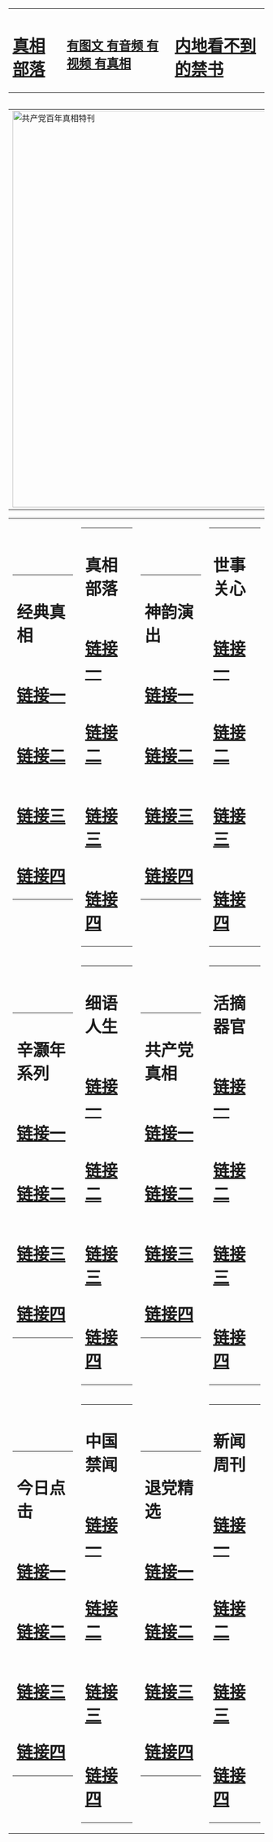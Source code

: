 <table><tr><td><H1><a href="http://t.cn/Rabyq7M">真相部落</a></H1></td><td><H2><a href="http://t.cn/RXHgjod">有图文 有音频 有视频 有真相</a></H2><td><H1><a href="http://t.cn/RazRFQa"> 内地看不到的禁书</a></H1></td></table><table><table><tr><td><a href="http://t.cn/RXEYgRS"><img src="http://3736.n21.gregblatz.com/zx/bngcd/gcdbnzx.jpg" width="780"  border="0" alt="共产党百年真相特刊"></a></td></tr></table><table><tr><td><table><tr><td ><h1>经典真相</h1></td></tr><tr><td><h1>  <a href="http://t.cn/RabyGF8" target=_blank>链接一</a>  </h1></td></tr><tr><td><h1>  <a href="http://t.cn/RXHgjU4" target=_blank>链接二</a>  </h1></td></tr><tr><td><h1>  <a href="http://po.st/bNYDiG" target=_blank>链接三</a>  </h1></td></tr><tr><td><h1>  <a href="http://po.st/ZvudP3" target=_blank>链接四</a>  </h1></td></tr></table></td><td><table><tr><td ><h1>真相部落</h1></td></tr><tr><td><h1>  <a href="http://t.cn/RXHgjrU" target=_blank>链接一</a>  </h1></td></tr><tr><td><h1>  <a href="http://t.cn/RazQVYD" target=_blank>链接二</a>  </h1></td></tr><tr><td><h1>  <a href="http://po.st/ckdHGs" target=_blank>链接三</a>  </h1></td></tr><tr><td><h1>  <a href="http://t.cn/RabLB3d" target=_blank>链接四</a>  </h1></td></tr></table></td><td><table><tr><td ><h1>神韵演出</h1></td></tr><tr><td><h1>  <a href="http://t.cn/RXEThh2" target=_blank>链接一</a>  </h1></td></tr><tr><td><h1>  <a href="http://t.cn/RXHguLD" target=_blank>链接二</a>  </h1></td></tr><tr><td><h1>  <a href="http://po.st/xxPuC6" target=_blank>链接三</a>  </h1></td></tr><tr><td><h1>  <a href="http://po.st/3ZDfCB" target=_blank>链接四</a>  </h1></td></tr></table></td><td><table><tr><td ><h1>世事关心</h1></td></tr><tr><td><h1>  <a href="http://t.cn/RXHgd0w" target=_blank>链接一</a>  </h1></td></tr><tr><td><h1>  <a href="http://t.cn/RazRgsk" target=_blank>链接二</a>  </h1></td></tr><tr><td><h1>  <a href="http://t.cn/RabytvI" target=_blank>链接三</a>  </h1></td></tr><tr><td><h1>  <a href="http://po.st/DBF6W3" target=_blank>链接四</a>  </h1></td></tr></table></td></tr><tr><td><table><tr><td ><h1>辛灏年系列</h1></td></tr><tr><td><h1>  <a href="http://t.cn/RazRFT8" target=_blank>链接一</a>  </h1></td></tr><tr><td><h1>  <a href="http://t.cn/RXHgR7l" target=_blank>链接二</a>  </h1></td></tr><tr><td><h1>  <a href="http://po.st/1K5WeA" target=_blank>链接三</a>  </h1></td></tr><tr><td><h1>  <a href="http://po.st/HbDCyr" target=_blank>链接四</a>  </h1></td></tr></table></td><td><table><tr><td ><h1>细语人生</h1></td></tr><tr><td><h1>  <a href="http://t.cn/RXHg3Wf" target=_blank>链接一</a>  </h1></td></tr><tr><td><h1>  <a href="http://t.cn/RXEYTQj" target=_blank>链接二</a>  </h1></td></tr><tr><td><h1>  <a href="http://po.st/SMhRwK" target=_blank>链接三</a>  </h1></td></tr><tr><td><h1>  <a href="http://po.st/H6brXz" target=_blank>链接四</a>  </h1></td></tr></table></td><td><table><tr><td ><h1>共产党真相</h1></td></tr><tr><td><h1>  <a href="http://t.cn/RXEYgRS" target=_blank>链接一</a>  </h1></td></tr><tr><td><h1>  <a href="http://t.cn/RXHgOTD" target=_blank>链接二</a>  </h1></td></tr><tr><td><h1>  <a href="http://po.st/Um20MR" target=_blank>链接三</a>  </h1></td></tr><tr><td><h1>  <a href="http://t.cn/RXHgORE" target=_blank>链接四</a>  </h1></td></tr></table></td><td><table><tr><td ><h1>活摘器官</h1></td></tr><tr><td><h1>  <a href="http://t.cn/RabLDt7" target=_blank>链接一</a>  </h1></td></tr><tr><td><h1>  <a href="http://t.cn/RXHgW7U" target=_blank>链接二</a>  </h1></td></tr><tr><td><h1>  <a href="http://po.st/Qlbn3r" target=_blank>链接三</a>  </h1></td></tr><tr><td><h1>  <a href="http://po.st/R14bJ1" target=_blank>链接四</a>  </h1></td></tr></table></td></tr><tr><td><table><tr><td ><h1>今日点击</h1></td></tr><tr><td><h1>  <a href="http://t.cn/RXHgE0i" target=_blank>链接一</a>  </h1></td></tr><tr><td><h1>  <a href="http://t.cn/RXHgEWW" target=_blank>链接二</a>  </h1></td></tr><tr><td><h1>  <a href="http://po.st/puVE97" target=_blank>链接三</a>  </h1></td></tr><tr><td><h1>  <a href="http://t.cn/RXEYeOJ" target=_blank>链接四</a>  </h1></td></tr></table></td><td><table><tr><td ><h1>中国禁闻</h1></td></tr><tr><td><h1>  <a href="http://t.cn/RXEYDYi" target=_blank>链接一</a>  </h1></td></tr><tr><td><h1>  <a href="http://t.cn/RXEYQu9" target=_blank>链接二</a>  </h1></td></tr><tr><td><h1>  <a href="http://po.st/cHuiaG" target=_blank>链接三</a>  </h1></td></tr><tr><td><h1>  <a href="http://po.st/1QqEvz" target=_blank>链接四</a>  </h1></td></tr></table></td><td><table><tr><td ><h1>退党精选</h1></td></tr><tr><td><h1>  <a href="http://t.cn/RXEYDgT" target=_blank>链接一</a>  </h1></td></tr><tr><td><h1>  <a href="http://t.cn/RXHgl7b" target=_blank>链接二</a>  </h1></td></tr><tr><td><h1>  <a href="http://po.st/R9mBXO" target=_blank>链接三</a>  </h1></td></tr><tr><td><h1>  <a href="http://po.st/BVbuTg" target=_blank>链接四</a>  </h1></td></tr></table></td><td><table><tr><td ><h1>新闻周刊</h1></td></tr><tr><td><h1>  <a href="http://t.cn/RabyMKT" target=_blank>链接一</a>  </h1></td></tr><tr><td><h1>  <a href="http://t.cn/RXHgnjt" target=_blank>链接二</a>  </h1></td></tr><tr><td><h1>  <a href="http://po.st/2JdwUi" target=_blank>链接三</a>  </h1></td></tr><tr><td><h1>  <a href="http://po.st/qNzpiE" target=_blank>链接四</a>  </h1></td></tr></table></td></tr></table>
